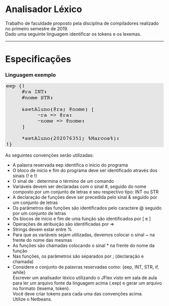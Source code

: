 # Analisador Léxico
Trabalho de faculdade proposto pela disciplina de compiladores realizado no primeiro semestre de 2019. <br>
Dado uma seguinte linguagem identificar os tokens e os lexemas.

-----------------------------------------------------------

# Especificações
### Linguagem exemplo
![Image 1](/image/image1.png)

As seguintes convenções serão utilizadas: <br>
- A palavra reservada eep identifica o início do programa <br>
- O bloco de início e fim do programa deve ser identificado através dos sinais {! e !} <br>
- O sinal de : determina o término de um comando <br>
- Variáveis devem ser declaradas com o sinal #, seguido do nome composto por um conjunto de letras e seu respectivo tipo: INT ou STR <br>
- A declaração de funções deve ser precedida pelo sinal & seguido por um conjunto de letras <br>
- Os parâmetros das funções são identificados pelo caractere @ seguido por um conjunto de letras <br>
- Os blocos de início e fim de uma função são identificados por [ e ] <br>
- Operações de atribuição são identificadas por => <br> 
- Strings devem estar entre % <br>
- Para que as variáveis sejam utilizadas, devemos colocar o sinal ~ na frente do nome das mesmas <br>
- As funções são chamadas colocando o sinal * na frente do nome da função <br> 
- Nas funções, os parâmetros são separados por ; (declaração e chamada) <br>
- Considere o conjunto de palavras reservadas como: {eep, INT, STR, if, while} <br>
Escrever um analisador léxico utilizando o JFlex visto em sala de aula para ler um arquivo fonte da linguagem acima (.eep) e gerar um arquivo no formato (lexema, token). <br>
Você deve criar tokens para cada uma das convenções acima. <br>
Utilize o Netbeans. <br>

